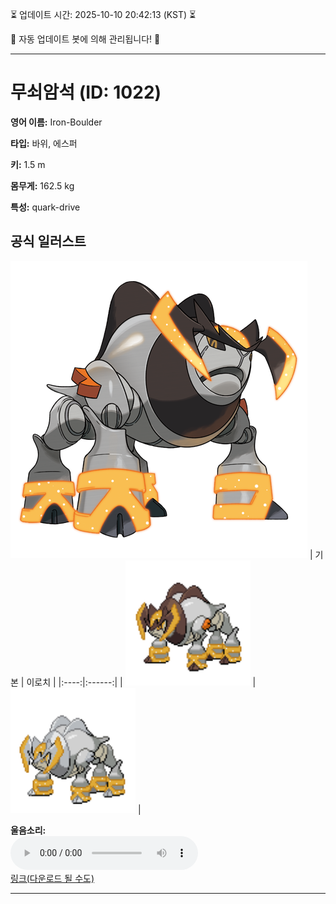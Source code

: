 
⏳ 업데이트 시간: 2025-10-10 20:42:13 (KST) ⏳

🤖 자동 업데이트 봇에 의해 관리됩니다! 🤖

---

# 무쇠암석 (ID: 1022)
**영어 이름:** Iron-Boulder

**타입:** 바위, 에스퍼

**키:** 1.5 m

**몸무게:** 162.5 kg

**특성:** quark-drive

## 공식 일러스트
![](https://raw.githubusercontent.com/PokeAPI/sprites/master/sprites/pokemon/other/official-artwork/1022.png)
| 기본 | 이로치 |
|:----:|:------:|
| <img src="https://raw.githubusercontent.com/PokeAPI/sprites/master/sprites/pokemon/1022.png" width="200"> | <img src="https://raw.githubusercontent.com/PokeAPI/sprites/master/sprites/pokemon/shiny/1022.png" width="200"> |

**울음소리:**<br><audio controls src="https://raw.githubusercontent.com/PokeAPI/cries/main/cries/pokemon/latest/1022.ogg"></audio><br> [링크(다운로드 될 수도)](https://raw.githubusercontent.com/PokeAPI/cries/main/cries/pokemon/latest/1022.ogg)


---
